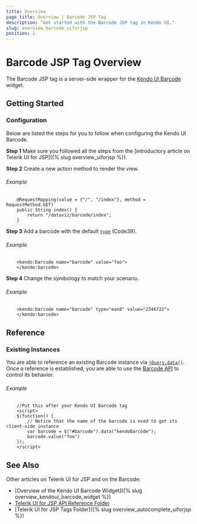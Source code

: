 ```yaml
---
title: Overview
page_title: Overview | Barcode JSP Tag
description: "Get started with the Barcode JSP tag in Kendo UI."
slug: overview_barcode_uiforjsp
position: 1
---
```


# Barcode JSP Tag Overview

The Barcode JSP tag is a server-side wrapper for the [Kendo UI Barcode](/api/javascript/dataviz/ui/barcode) widget.

## Getting Started

### Configuration

Below are listed the steps for you to follow when configuring the Kendo UI Barcode.

**Step 1** Make sure you followed all the steps from the [introductory article on Telerik UI for JSP]({% slug overview_uiforjsp %}).

**Step 2** Create a new action method to render the view.

###### Example

        @RequestMapping(value = {"/", "/index"}, method = RequestMethod.GET)
        public String index() {
            return "/dataviz/barcode/index";
        }

**Step 3** Add a barcode with the default [`type`](/api/web/barcode#configuration-type) (Code39).

###### Example

        <kendo:barcode name="barcode" value="foo">
        </kendo:barcode>

**Step 4** Change the symbology to match your scenario.

###### Example

        <kendo:barcode name="barcode" type="ean8" value="2346722">
        </kendo:barcode>


## Reference

### Existing Instances

You are able to reference an existing Barcode instance via [`jQuery.data()`](http://api.jquery.com/jQuery.data/). Once a reference is established, you are able to use the [Barcode API](/api/web/barcode#methods) to control its behavior.

###### Example

        //Put this after your Kendo UI Barcode tag
        <script>
        $(function() {
            // Notice that the name of the barcode is used to get its client-side instance
            var barcode = $("#barcode").data("kendoBarcode");
            barcode.value("foo")
        });
        </script>

## See Also

Other articles on Telerik UI for JSP and on the Barcode:

* [Overview of the Kendo UI Barcode Widget]({% slug overview_kendoui_barcode_widget %})
* [Telerik UI for JSP API Reference Folder](/api/jsp/autocomplete/animation)
* [Telerik UI for JSP Tags Folder]({% slug overview_autocomplete_uiforjsp %})
